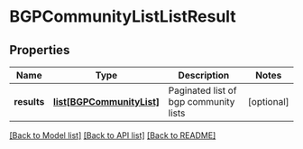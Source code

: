# BGPCommunityListListResult

## Properties
Name | Type | Description | Notes
------------ | ------------- | ------------- | -------------
**results** | [**list[BGPCommunityList]**](BGPCommunityList.md) | Paginated list of bgp community lists | [optional] 

[[Back to Model list]](../README.md#documentation-for-models) [[Back to API list]](../README.md#documentation-for-api-endpoints) [[Back to README]](../README.md)

